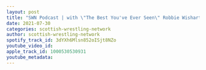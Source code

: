 ```yaml
---
layout: post
title: "SWN Podcast | with \"The Best You've Ever Seen\" Robbie Wishart"
date: 2021-07-30
categories: scottish-wrestling-network
author: scottish-wrestling-network
spotify_track_id: 3dYXh6Mlsn852oISjt8NZo
youtube_video_id: 
apple_track_id: 1000530530931
youtube_metadata: 
---
```

